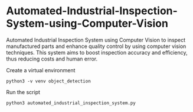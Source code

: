# Automated-Industrial-Inspection-System-using-Computer-Vision
Automated Industrial Inspection System using Computer Vision to inspect manufactured parts and enhance quality control by using computer vision techniques. This system aims to boost inspection accuracy and efficiency, thus reducing costs and human error.


Create a virtual environment
```
python3 -v venv object_detection
```

Run the script
```
python3 automated_industrial_inspection_system.py
```
